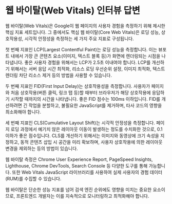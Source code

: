 # 웹 바이탈(Web Vitals) 인터뷰 답변

웹 바이탈(Web Vitals)은 Google이 웹 페이지의 사용자 경험을 측정하기 위해 제시한 핵심 지표 세트입니다. 그 중에서도 핵심 웹 바이탈(Core Web Vitals)은 로딩 성능, 상호작용성, 시각적 안정성을 측정하는 세 가지 주요 지표로 구성됩니다.

첫 번째 지표인 LCP(Largest Contentful Paint)는 로딩 성능을 측정합니다. 이는 뷰포트 내에서 가장 큰 콘텐츠 요소(이미지, 텍스트 블록 등)가 화면에 렌더링되는 시점을 나타냅니다. 좋은 사용자 경험을 위해서는 LCP가 2.5초 이내여야 합니다. LCP를 개선하기 위해서는 서버 응답 시간 최적화, 리소스 로딩 우선순위 설정, 이미지 최적화, 텍스트 렌더링 차단 리소스 제거 등의 방법을 사용할 수 있습니다.

두 번째 지표인 FID(First Input Delay)는 상호작용성을 측정합니다. 사용자가 페이지와 처음 상호작용(버튼 클릭, 링크 탭 등)할 때부터 브라우저가 해당 상호작용에 응답하기 시작할 때까지의 시간을 나타냅니다. 좋은 FID 점수는 100ms 이하입니다. FID를 개선하려면 긴 작업을 분할하고, 불필요한 JavaScript를 제거하며, 타사 코드의 영향을 최소화해야 합니다.

세 번째 지표인 CLS(Cumulative Layout Shift)는 시각적 안정성을 측정합니다. 페이지 로딩 과정에서 예기치 않은 레이아웃 이동이 발생하는 정도를 수치화한 것으로, 0.1 이하가 좋은 점수입니다. CLS를 개선하기 위해서는 이미지와 동영상에 크기 속성을 지정하고, 동적 콘텐츠 삽입 시 공간을 미리 확보하며, 사용자 상호작용에 의한 레이아웃 변경을 제외하는 등의 방법이 있습니다.

웹 바이탈 측정은 Chrome User Experience Report, PageSpeed Insights, Lighthouse, Chrome DevTools, Search Console 등 다양한 도구를 통해 가능합니다. 또한 Web Vitals JavaScript 라이브러리를 사용하여 실제 사용자의 경험 데이터(RUM)를 수집할 수 있습니다.

웹 바이탈은 단순한 성능 지표를 넘어 검색 엔진 순위에도 영향을 미치는 중요한 요소이므로, 프론트엔드 개발자는 이를 지속적으로 모니터링하고 최적화해야 합니다.